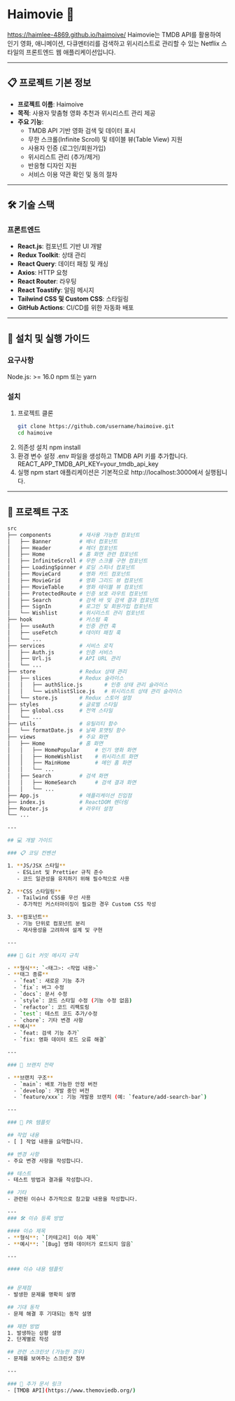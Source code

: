 # Haimovie 🎥
https://haimlee-4869.github.io/haimoive/
Haimovie는 TMDB API를 활용하여 인기 영화, 애니메이션, 다큐멘터리를 검색하고 위시리스트로 관리할 수 있는 Netflix 스타일의 프론트엔드 웹 애플리케이션입니다.

---

## 📋 프로젝트 기본 정보

- **프로젝트 이름**: Haimoive
- **목적**: 사용자 맞춤형 영화 추천과 위시리스트 관리 제공
- **주요 기능**:
  - TMDB API 기반 영화 검색 및 데이터 표시
  - 무한 스크롤(Infinite Scroll) 및 테이블 뷰(Table View) 지원
  - 사용자 인증 (로그인/회원가입)
  - 위시리스트 관리 (추가/제거)
  - 반응형 디자인 지원
  - 서비스 이용 약관 확인 및 동의 절차

---

## 🛠️ 기술 스택

### 프론트엔드
- **React.js**: 컴포넌트 기반 UI 개발
- **Redux Toolkit**: 상태 관리
- **React Query**: 데이터 패칭 및 캐싱
- **Axios**: HTTP 요청
- **React Router**: 라우팅
- **React Toastify**: 알림 메시지
- **Tailwind CSS 및 Custom CSS**: 스타일링
- **GitHub Actions**: CI/CD를 위한 자동화 배포

---

## 🚀 설치 및 실행 가이드

### 요구사항

Node.js: >= 16.0
npm 또는 yarn

### 설치
1. 프로젝트 클론
   ```bash
   git clone https://github.com/username/haimoive.git
   cd haimoive
2. 의존성 설치
    npm install
3. 환경 변수 설정
    .env 파일을 생성하고 TMDB API 키를 추가합니다.
    REACT_APP_TMDB_API_KEY=your_tmdb_api_key
4. 실행
    npm start
    애플리케이션은 기본적으로 http://localhost:3000에서 실행됩니다.

---

## 📂 프로젝트 구조

```bash
src
├── components         # 재사용 가능한 컴포넌트
│   ├── Banner         # 배너 컴포넌트
│   ├── Header         # 헤더 컴포넌트
│   ├── Home           # 홈 화면 관련 컴포넌트
│   ├── InfiniteScroll # 무한 스크롤 구현 컴포넌트
│   ├── LoadingSpinner # 로딩 스피너 컴포넌트
│   ├── MovieCard      # 영화 카드 컴포넌트
│   ├── MovieGrid      # 영화 그리드 뷰 컴포넌트
│   ├── MovieTable     # 영화 테이블 뷰 컴포넌트
│   ├── ProtectedRoute # 인증 보호 라우트 컴포넌트
│   ├── Search         # 검색 바 및 검색 결과 컴포넌트
│   ├── SignIn         # 로그인 및 회원가입 컴포넌트
│   └── Wishlist       # 위시리스트 관리 컴포넌트
├── hook               # 커스텀 훅
│   ├── useAuth        # 인증 관련 훅
│   ├── useFetch       # 데이터 패칭 훅
│   └── ...
├── services           # 서비스 로직
│   ├── Auth.js        # 인증 서비스
│   ├── Url.js         # API URL 관리
│   └── ...
├── store              # Redux 상태 관리
│   ├── slices         # Redux 슬라이스
│   │   ├── authSlice.js       # 인증 상태 관리 슬라이스
│   │   └── wishlistSlice.js   # 위시리스트 상태 관리 슬라이스
│   └── store.js       # Redux 스토어 설정
├── styles             # 글로벌 스타일
│   ├── global.css     # 전역 스타일
│   └── ...
├── utils              # 유틸리티 함수
│   └── formatDate.js  # 날짜 포맷팅 함수
├── views              # 주요 화면
│   ├── Home           # 홈 화면
│   │   ├── HomePopular     # 인기 영화 화면
│   │   ├── HomeWishlist    # 위시리스트 화면
│   │   ├── MainHome        # 메인 홈 화면
│   │   └── ...
│   ├── Search         # 검색 화면
│   │   ├── HomeSearch      # 검색 결과 화면
│   │   └── ...
├── App.js             # 애플리케이션 진입점
├── index.js           # ReactDOM 렌더링
├── Router.js          # 라우터 설정
└── ...

---

## 💻 개발 가이드

### 📋 코딩 컨벤션

1. **JS/JSX 스타일**
   - ESLint 및 Prettier 규칙 준수
   - 코드 일관성을 유지하기 위해 필수적으로 사용

2. **CSS 스타일링**
   - Tailwind CSS를 우선 사용
   - 추가적인 커스터마이징이 필요한 경우 Custom CSS 작성

3. **컴포넌트**
   - 기능 단위로 컴포넌트 분리
   - 재사용성을 고려하여 설계 및 구현

---

### 📝 Git 커밋 메시지 규칙

- **형식**: `<태그>: <작업 내용>`
- **태그 종류**
  - `feat`: 새로운 기능 추가
  - `fix`: 버그 수정
  - `docs`: 문서 수정
  - `style`: 코드 스타일 수정 (기능 수정 없음)
  - `refactor`: 코드 리팩토링
  - `test`: 테스트 코드 추가/수정
  - `chore`: 기타 변경 사항
- **예시**
  - `feat: 검색 기능 추가`
  - `fix: 영화 데이터 로드 오류 해결`

---

### 🔀 브랜치 전략

- **브랜치 구조**
  - `main`: 배포 가능한 안정 버전
  - `develop`: 개발 중인 버전
  - `feature/xxx`: 기능 개발용 브랜치 (예: `feature/add-search-bar`)

---

### 🔄 PR 템플릿

## 작업 내용
- [ ] 작업 내용을 요약합니다.

## 변경 사항
- 주요 변경 사항을 작성합니다.

## 테스트
- 테스트 방법과 결과를 작성합니다.

## 기타
- 관련된 이슈나 추가적으로 참고할 내용을 작성합니다.

---
### 🛠️ 이슈 등록 방법

#### 이슈 제목
- **형식**: `[카테고리] 이슈 제목`
- **예시**: `[Bug] 영화 데이터가 로드되지 않음`

---

#### 이슈 내용 템플릿


## 문제점
- 발생한 문제를 명확히 설명

## 기대 동작
- 문제 해결 후 기대되는 동작 설명

## 재현 방법
1. 발생하는 상황 설명
2. 단계별로 작성

## 관련 스크린샷 (가능한 경우)
- 문제를 보여주는 스크린샷 첨부

---

### 📖 추가 문서 링크
- [TMDB API](https://www.themoviedb.org/)

